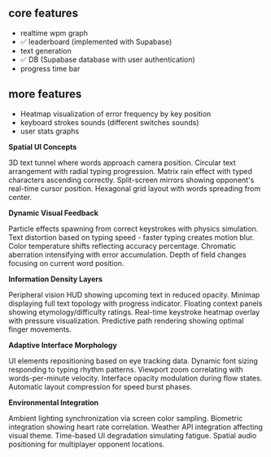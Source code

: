## core features

- realtime wpm graph
- ✅ leaderboard (implemented with Supabase)
- text generation
- ✅ DB (Supabase database with user authentication)
- progress time bar

## more features

- Heatmap visualization of error frequency by key position
- keyboard strokes sounds (different switches sounds)
- user stats graphs



**Spatial UI Concepts**

3D text tunnel where words approach camera position. Circular text arrangement with radial typing progression. Matrix rain effect with typed characters ascending correctly. Split-screen mirrors showing opponent's real-time cursor position. Hexagonal grid layout with words spreading from center.

**Dynamic Visual Feedback**

Particle effects spawning from correct keystrokes with physics simulation. Text distortion based on typing speed - faster typing creates motion blur. Color temperature shifts reflecting accuracy percentage. Chromatic aberration intensifying with error accumulation. Depth of field changes focusing on current word position.

**Information Density Layers**

Peripheral vision HUD showing upcoming text in reduced opacity. Minimap displaying full text topology with progress indicator. Floating context panels showing etymology/difficulty ratings. Real-time keystroke heatmap overlay with pressure visualization. Predictive path rendering showing optimal finger movements.

**Adaptive Interface Morphology**

UI elements repositioning based on eye tracking data. Dynamic font sizing responding to typing rhythm patterns. Viewport zoom correlating with words-per-minute velocity. Interface opacity modulation during flow states. Automatic layout compression for speed burst phases.

**Environmental Integration**

Ambient lighting synchronization via screen color sampling. Biometric integration showing heart rate correlation. Weather API integration affecting visual theme. Time-based UI degradation simulating fatigue. Spatial audio positioning for multiplayer opponent locations.
